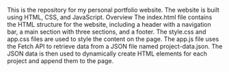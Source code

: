 This is the repository for my personal portfolio website. The website is built using HTML, CSS, and JavaScript.
Overview
The index.html file contains the HTML structure for the website, including a header with a navigation bar, a main section with three sections, and a footer. The style.css and app.css files are used to style the content on the page. The app.js file uses the Fetch API to retrieve data from a JSON file named project-data.json. The JSON data is then used to dynamically create HTML elements for each project and append them to the page.